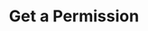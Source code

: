 ---
title: Get a Permission
excerpt: Retrieve a Permission
api:
  file: story-protocol-api-reference.json
  operationId: get_api-v2-permissions-permissionid
deprecated: false
hidden: false
metadata:
  title: ''
  description: ''
  robots: index
next:
  description: ''
---